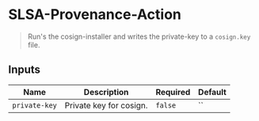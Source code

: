 
# SLSA-Provenance-Action

> Run's the cosign-installer and writes the private-key to a `cosign.key` file.


## Inputs

| Name | Description | Required | Default |
| --- | --- | --- | --- |
| `private-key` | Private key for cosign. | `false` | `` |
